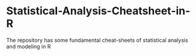 # Statistical-Analysis-Cheatsheet-in-R
The repository has some fundamental cheat-sheets of statistical analysis and modeling in R
